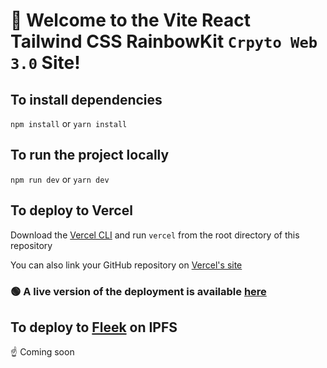 # 🌈 Welcome to the Vite React Tailwind CSS RainbowKit `Crpyto Web 3.0` Site!

## To install dependencies

`npm install` or `yarn install`

## To run the project locally

`npm run dev` or `yarn dev`

## To deploy to Vercel

Download the [Vercel CLI](https://vercel.com/docs/cli) and run `vercel` from the root directory of this repository

You can also link your GitHub repository on [Vercel's site](https://vercel.com)

### 🟢 A live version of the deployment is available [here](https://rainbowkit.me/)

## To deploy to [Fleek](https://fleek.co/) on IPFS

☝️ Coming soon

